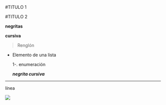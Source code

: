 #TITULO 1 

#TITULO 2


**negritas**

**cursiva**

>Renglón

- Elemento de una lista

  1-. enumeración

  ***negrita cursiva***
---
línea

<img src = "Imagen" width=800*600>
